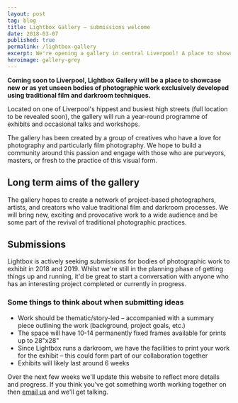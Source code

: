 ```yaml
---
layout: post
tag: blog
title: Lightbox Gallery – submissions welcome
date: 2018-03-07
published: true
permalink: /lightbox-gallery
excerpt: We're opening a gallery in central Liverpool! A place to showcase traditionally made prints.
heroimage: gallery-grey
---
```


**Coming soon to Liverpool, Lightbox Gallery will be a place to showcase new or as yet unseen bodies of photographic work exclusively developed using traditional film and darkroom techniques.**

Located on one of Liverpool's hippest and busiest high streets (full location to be revealed soon), the gallery will run a year-round programme of exhibits and occasional talks and workshops.

The gallery has been created by a group of creatives who have a love for photography and particularly film photography. We hope to build a community around this passion and engage with those who are purveyors, masters, or fresh to the practice of this visual form.

## Long term aims of the gallery

The gallery hopes to create a network of project-based photographers, artists, and creators who value traditional film and darkroom processes. We will bring new, exciting and provocative work to a wide audience and be some part of the revival of traditional photographic practices.

## Submissions

Lightbox is actively seeking submissions for bodies of photographic work to exhibit in 2018 and 2019. Whilst we're still in the planning phase of getting things up and running, it'd be great to start a conversation with anyone who has an interesting project completed or currently in progress.

### Some things to think about when submitting ideas

- Work should be thematic/story-led – accompanied with a summary piece outlining the work (background, project goals, etc.)
- The space will have 10-14 permanently fixed frames available for prints up to 28"x28"
- Since Lightbox runs a darkroom, we have the facilities to print your work for the exhibit – this could form part of our collaboration together
- Exhibits will likely last around 6 weeks

Over the next few weeks we'll update this website to reflect more details and progress. If you think you've got something worth working together on then [email us](mailto:info@lightbox.photo) and we'll get talking.

